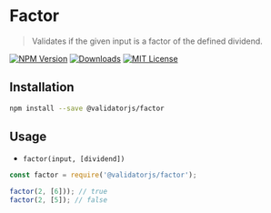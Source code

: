 # Factor

> Validates if the given input is a factor of the defined dividend.

[![NPM Version](https://img.shields.io/npm/v/@validatorjs/factor.svg)](https://www.npmjs.com/package/@validatorjs/factor)
[![Downloads](https://img.shields.io/npm/dt/@validatorjs/factor.svg)](https://www.npmjs.com/package/@validatorjs/factor)
[![MIT License](https://img.shields.io/npm/l/@validatorjs/factor.svg)](../../LICENSE)

## Installation

```bash
npm install --save @validatorjs/factor
```

## Usage

- `factor(input, [dividend])`

```js
const factor = require('@validatorjs/factor');

factor(2, [6])); // true
factor(2, [5]); // false
```
